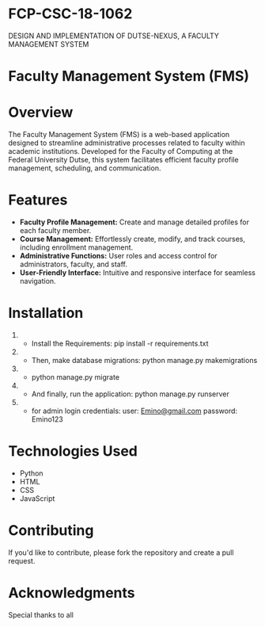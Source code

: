 # FCP-CSC-18-1062
DESIGN AND IMPLEMENTATION OF DUTSE-NEXUS, A FACULTY MANAGEMENT SYSTEM
# Faculty Management System (FMS)

# Overview

The Faculty Management System (FMS) is a web-based application designed to streamline administrative processes related to faculty within academic institutions. Developed for the Faculty of Computing at the Federal University Dutse, this system facilitates efficient faculty profile management, scheduling, and communication.

# Features

- **Faculty Profile Management:** Create and manage detailed profiles for each faculty member.
- **Course Management:** Effortlessly create, modify, and track courses, including enrollment management.
- **Administrative Functions:** User roles and access control for administrators, faculty, and staff.
- **User-Friendly Interface:** Intuitive and responsive interface for seamless navigation.

# Installation

1. - Install the Requirements: pip install -r requirements.txt
2. - Then, make database migrations: python manage.py makemigrations
3. - python manage.py migrate
4. - And finally, run the application: python manage.py runserver
5. - for admin login credentials: user: Emino@gmail.com  password: Emino123 


# Technologies Used

- Python
- HTML
- CSS
- JavaScript

# Contributing

If you'd like to contribute, please fork the repository and create a pull request.


# Acknowledgments

Special thanks to all
